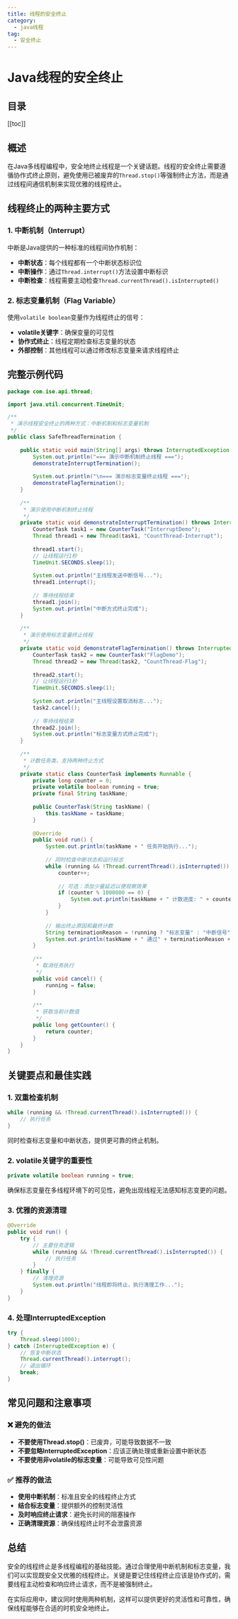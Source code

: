 ```yaml
---
title: 线程的安全终止
category:
  - java线程
tag:
  - 安全终止
---
```


# Java线程的安全终止

## 目录

[[toc]]

## 概述

在Java多线程编程中，安全地终止线程是一个关键话题。线程的安全终止需要遵循协作式终止原则，避免使用已被废弃的`Thread.stop()`等强制终止方法，而是通过线程间通信机制来实现优雅的线程终止。

## 线程终止的两种主要方式

### 1. 中断机制（Interrupt）

中断是Java提供的一种标准的线程间协作机制：
- **中断状态**：每个线程都有一个中断状态标识位
- **中断操作**：通过`Thread.interrupt()`方法设置中断标识
- **中断检查**：线程需要主动检查`Thread.currentThread().isInterrupted()`

### 2. 标志变量机制（Flag Variable）

使用`volatile boolean`变量作为线程终止的信号：
- **volatile关键字**：确保变量的可见性
- **协作式终止**：线程定期检查标志变量的状态
- **外部控制**：其他线程可以通过修改标志变量来请求线程终止

## 完整示例代码

```java
package com.ise.api.thread;

import java.util.concurrent.TimeUnit;

/**
 * 演示线程安全终止的两种方式：中断机制和标志变量机制
 */
public class SafeThreadTermination {
    
    public static void main(String[] args) throws InterruptedException {
        System.out.println("=== 演示中断机制终止线程 ===");
        demonstrateInterruptTermination();
        
        System.out.println("\n=== 演示标志变量终止线程 ===");
        demonstrateFlagTermination();
    }
    
    /**
     * 演示使用中断机制终止线程
     */
    private static void demonstrateInterruptTermination() throws InterruptedException {
        CounterTask task1 = new CounterTask("InterruptDemo");
        Thread thread1 = new Thread(task1, "CountThread-Interrupt");
        
        thread1.start();
        // 让线程运行1秒
        TimeUnit.SECONDS.sleep(1);
        
        System.out.println("主线程发送中断信号...");
        thread1.interrupt();
        
        // 等待线程结束
        thread1.join();
        System.out.println("中断方式终止完成");
    }
    
    /**
     * 演示使用标志变量终止线程
     */
    private static void demonstrateFlagTermination() throws InterruptedException {
        CounterTask task2 = new CounterTask("FlagDemo");
        Thread thread2 = new Thread(task2, "CountThread-Flag");
        
        thread2.start();
        // 让线程运行1秒
        TimeUnit.SECONDS.sleep(1);
        
        System.out.println("主线程设置取消标志...");
        task2.cancel();
        
        // 等待线程结束
        thread2.join();
        System.out.println("标志变量方式终止完成");
    }
    
    /**
     * 计数任务类，支持两种终止方式
     */
    private static class CounterTask implements Runnable {
        private long counter = 0;
        private volatile boolean running = true;
        private final String taskName;
        
        public CounterTask(String taskName) {
            this.taskName = taskName;
        }
        
        @Override
        public void run() {
            System.out.println(taskName + " 任务开始执行...");
            
            // 同时检查中断状态和运行标志
            while (running && !Thread.currentThread().isInterrupted()) {
                counter++;
                
                // 可选：添加少量延迟以便观察效果
                if (counter % 1000000 == 0) {
                    System.out.println(taskName + " 计数进度: " + counter);
                }
            }
            
            // 输出终止原因和最终计数
            String terminationReason = !running ? "标志变量" : "中断信号";
            System.out.println(taskName + " 通过" + terminationReason + "终止，最终计数: " + counter);
        }
        
        /**
         * 取消任务执行
         */
        public void cancel() {
            running = false;
        }
        
        /**
         * 获取当前计数值
         */
        public long getCounter() {
            return counter;
        }
    }
}
```

## 关键要点和最佳实践

### 1. 双重检查机制
```java
while (running && !Thread.currentThread().isInterrupted()) {
    // 执行任务
}
```
同时检查标志变量和中断状态，提供更可靠的终止机制。

### 2. volatile关键字的重要性
```java
private volatile boolean running = true;
```
确保标志变量在多线程环境下的可见性，避免出现线程无法感知标志变更的问题。

### 3. 优雅的资源清理
```java
@Override
public void run() {
    try {
        // 主要任务逻辑
        while (running && !Thread.currentThread().isInterrupted()) {
            // 执行任务
        }
    } finally {
        // 清理资源
        System.out.println("线程即将终止，执行清理工作...");
    }
}
```

### 4. 处理InterruptedException
```java
try {
    Thread.sleep(1000);
} catch (InterruptedException e) {
    // 恢复中断状态
    Thread.currentThread().interrupt();
    // 退出循环
    break;
}
```

## 常见问题和注意事项

### ❌ 避免的做法
- **不要使用Thread.stop()**：已废弃，可能导致数据不一致
- **不要忽略InterruptedException**：应该正确处理或重新设置中断状态
- **不要使用非volatile的标志变量**：可能导致可见性问题

### ✅ 推荐的做法
- **使用中断机制**：标准且安全的线程终止方式
- **结合标志变量**：提供额外的控制灵活性
- **及时响应终止请求**：避免长时间的阻塞操作
- **正确清理资源**：确保线程终止时不会泄露资源

## 总结

安全的线程终止是多线程编程的基础技能。通过合理使用中断机制和标志变量，我们可以实现既安全又优雅的线程终止。关键是要记住线程终止应该是协作式的，需要线程主动检查和响应终止请求，而不是被强制终止。

在实际应用中，建议同时使用两种机制，这样可以提供更好的灵活性和可靠性，确保线程能够在合适的时机安全地终止。